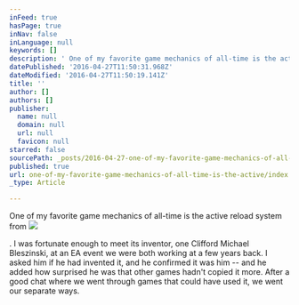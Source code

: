 ```yaml
---
inFeed: true
hasPage: true
inNav: false
inLanguage: null
keywords: []
description: ' One of my favorite game mechanics of all-time is the active reload system from'
datePublished: '2016-04-27T11:50:31.968Z'
dateModified: '2016-04-27T11:50:19.141Z'
title: ''
author: []
authors: []
publisher:
  name: null
  domain: null
  url: null
  favicon: null
starred: false
sourcePath: _posts/2016-04-27-one-of-my-favorite-game-mechanics-of-all-time-is-the-active.md
published: true
url: one-of-my-favorite-game-mechanics-of-all-time-is-the-active/index.html
_type: Article

---
```

One of my favorite game mechanics of all-time is the active reload system from
![](https://the-grid-user-content.s3-us-west-2.amazonaws.com/c56e3efc-7057-4bcb-8dfd-d18220a0678e.jpg)

. I was fortunate enough to meet its inventor, one Clifford Michael Bleszinski, at an EA event we were both working at a few years back. I asked him if he had invented it, and he confirmed it was him -- and he added how surprised he was that other games hadn't copied it more. After a good chat where we went through games that could have used it, we went our separate ways.